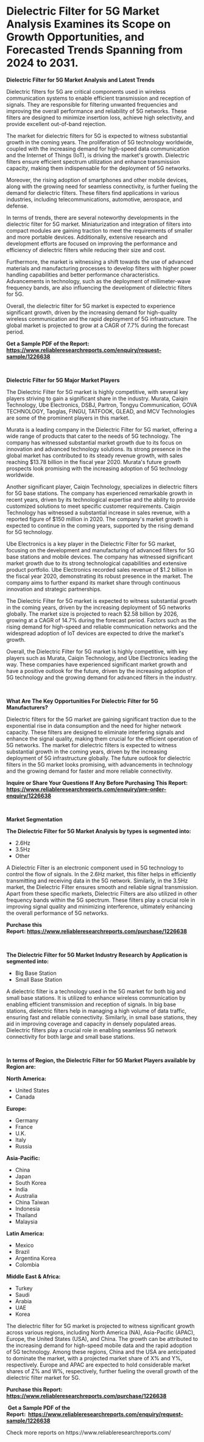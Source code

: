 <p><h1>Dielectric Filter for 5G Market Analysis Examines its Scope on Growth Opportunities, and Forecasted Trends Spanning from 2024 to 2031.</h1></p><p><strong>Dielectric Filter for 5G Market Analysis and Latest Trends</strong></p>
<p><p>Dielectric filters for 5G are critical components used in wireless communication systems to enable efficient transmission and reception of signals. They are responsible for filtering unwanted frequencies and improving the overall performance and reliability of 5G networks. These filters are designed to minimize insertion loss, achieve high selectivity, and provide excellent out-of-band rejection.</p><p>The market for dielectric filters for 5G is expected to witness substantial growth in the coming years. The proliferation of 5G technology worldwide, coupled with the increasing demand for high-speed data communication and the Internet of Things (IoT), is driving the market's growth. Dielectric filters ensure efficient spectrum utilization and enhance transmission capacity, making them indispensable for the deployment of 5G networks.</p><p>Moreover, the rising adoption of smartphones and other mobile devices, along with the growing need for seamless connectivity, is further fueling the demand for dielectric filters. These filters find applications in various industries, including telecommunications, automotive, aerospace, and defense.</p><p>In terms of trends, there are several noteworthy developments in the dielectric filter for 5G market. Miniaturization and integration of filters into compact modules are gaining traction to meet the requirements of smaller and more portable devices. Additionally, extensive research and development efforts are focused on improving the performance and efficiency of dielectric filters while reducing their size and cost.</p><p>Furthermore, the market is witnessing a shift towards the use of advanced materials and manufacturing processes to develop filters with higher power handling capabilities and better performance characteristics. Advancements in technology, such as the deployment of millimeter-wave frequency bands, are also influencing the development of dielectric filters for 5G.</p><p>Overall, the dielectric filter for 5G market is expected to experience significant growth, driven by the increasing demand for high-quality wireless communication and the rapid deployment of 5G infrastructure. The global market is projected to grow at a CAGR of 7.7% during the forecast period.</p></p>
<p><strong>Get a Sample PDF of the Report:&nbsp; <a href="https://www.reliableresearchreports.com/enquiry/request-sample/1226638">https://www.reliableresearchreports.com/enquiry/request-sample/1226638</a></strong></p>
<p>&nbsp;</p>
<p><strong>Dielectric Filter for 5G Major Market Players</strong></p>
<p><p>The Dielectric Filter for 5G market is highly competitive, with several key players striving to gain a significant share in the industry. Murata, Caiqin Technology, Ube Electronics, DSBJ, Partron, Tongyu Communication, GOVA TECHNOLOGY, Taoglas, FINGU, TATFOOK, GLEAD, and MCV Technologies are some of the prominent players in this market.</p><p>Murata is a leading company in the Dielectric Filter for 5G market, offering a wide range of products that cater to the needs of 5G technology. The company has witnessed substantial market growth due to its focus on innovation and advanced technology solutions. Its strong presence in the global market has contributed to its steady revenue growth, with sales reaching $13.78 billion in the fiscal year 2020. Murata's future growth prospects look promising with the increasing adoption of 5G technology worldwide.</p><p>Another significant player, Caiqin Technology, specializes in dielectric filters for 5G base stations. The company has experienced remarkable growth in recent years, driven by its technological expertise and the ability to provide customized solutions to meet specific customer requirements. Caiqin Technology has witnessed a substantial increase in sales revenue, with a reported figure of $150 million in 2020. The company's market growth is expected to continue in the coming years, supported by the rising demand for 5G technology.</p><p>Ube Electronics is a key player in the Dielectric Filter for 5G market, focusing on the development and manufacturing of advanced filters for 5G base stations and mobile devices. The company has witnessed significant market growth due to its strong technological capabilities and extensive product portfolio. Ube Electronics recorded sales revenue of $1.2 billion in the fiscal year 2020, demonstrating its robust presence in the market. The company aims to further expand its market share through continuous innovation and strategic partnerships.</p><p>The Dielectric Filter for 5G market is expected to witness substantial growth in the coming years, driven by the increasing deployment of 5G networks globally. The market size is projected to reach $2.58 billion by 2026, growing at a CAGR of 14.7% during the forecast period. Factors such as the rising demand for high-speed and reliable communication networks and the widespread adoption of IoT devices are expected to drive the market's growth.</p><p>Overall, the Dielectric Filter for 5G market is highly competitive, with key players such as Murata, Caiqin Technology, and Ube Electronics leading the way. These companies have experienced significant market growth and have a positive outlook for the future, driven by the increasing adoption of 5G technology and the growing demand for advanced filters in the industry.</p></p>
<p>&nbsp;</p>
<p><strong>What Are The Key Opportunities For Dielectric Filter for 5G Manufacturers?</strong></p>
<p><p>Dielectric filters for the 5G market are gaining significant traction due to the exponential rise in data consumption and the need for higher network capacity. These filters are designed to eliminate interfering signals and enhance the signal quality, making them crucial for the efficient operation of 5G networks. The market for dielectric filters is expected to witness substantial growth in the coming years, driven by the increasing deployment of 5G infrastructure globally. The future outlook for dielectric filters in the 5G market looks promising, with advancements in technology and the growing demand for faster and more reliable connectivity.</p></p>
<p><strong>Inquire or Share Your Questions If Any Before Purchasing This Report: <a href="https://www.reliableresearchreports.com/enquiry/pre-order-enquiry/1226638">https://www.reliableresearchreports.com/enquiry/pre-order-enquiry/1226638</a></strong></p>
<p>&nbsp;</p>
<p><strong>Market Segmentation</strong></p>
<p><strong>The Dielectric Filter for 5G Market Analysis by types is segmented into:</strong></p>
<p><ul><li>2.6Hz</li><li>3.5Hz</li><li>Other</li></ul></p>
<p><p>A Dielectric Filter is an electronic component used in 5G technology to control the flow of signals. In the 2.6Hz market, this filter helps in efficiently transmitting and receiving data in the 5G network. Similarly, in the 3.5Hz market, the Dielectric Filter ensures smooth and reliable signal transmission. Apart from these specific markets, Dielectric Filters are also utilized in other frequency bands within the 5G spectrum. These filters play a crucial role in improving signal quality and minimizing interference, ultimately enhancing the overall performance of 5G networks.</p></p>
<p><strong>Purchase this Report:&nbsp;<a href="https://www.reliableresearchreports.com/purchase/1226638">https://www.reliableresearchreports.com/purchase/1226638</a></strong></p>
<p>&nbsp;</p>
<p><strong>The Dielectric Filter for 5G Market Industry Research by Application is segmented into:</strong></p>
<p><ul><li>Big Base Station</li><li>Small Base Station</li></ul></p>
<p><p>A dielectric filter is a technology used in the 5G market for both big and small base stations. It is utilized to enhance wireless communication by enabling efficient transmission and reception of signals. In big base stations, dielectric filters help in managing a high volume of data traffic, ensuring fast and reliable connectivity. Similarly, in small base stations, they aid in improving coverage and capacity in densely populated areas. Dielectric filters play a crucial role in enabling seamless 5G network connectivity for both large and small base stations.</p></p>
<p>&nbsp;</p>
<p><strong>In terms of Region, the Dielectric Filter for 5G Market Players available by Region are:</strong></p>
<p>
    <p> <strong> North America: </strong>
        <ul>
            <li>United States</li>
            <li>Canada</li>
        </ul>
        </p> 
    <p> <strong> Europe: </strong>
        <ul>
            <li>Germany</li>
            <li>France</li>
            <li>U.K.</li>
            <li>Italy</li>
            <li>Russia</li>
        </ul>
        </p> 
    <p> <strong> Asia-Pacific: </strong>
        <ul>
            <li>China</li>
            <li>Japan</li>
            <li>South Korea</li>
            <li>India</li>
            <li>Australia</li>
            <li>China Taiwan</li>
            <li>Indonesia</li>
            <li>Thailand</li>
            <li>Malaysia</li>
        </ul>
        </p> 
    <p> <strong> Latin America: </strong>
        <ul>
            <li>Mexico</li>
            <li>Brazil</li>
            <li>Argentina Korea</li>
            <li>Colombia</li>
        </ul>
        </p> 
    <p> <strong> Middle East & Africa: </strong>
        <ul>
            <li>Turkey</li>
            <li>Saudi</li>
            <li>Arabia</li>
            <li>UAE</li>
            <li>Korea</li>
        </ul>
    </p>
    </p>
<p><p>The dielectric filter for 5G market is projected to witness significant growth across various regions, including North America (NA), Asia-Pacific (APAC), Europe, the United States (USA), and China. The growth can be attributed to the increasing demand for high-speed mobile data and the rapid adoption of 5G technology. Among these regions, China and the USA are anticipated to dominate the market, with a projected market share of X% and Y%, respectively. Europe and APAC are expected to hold considerable market shares of Z% and W%, respectively, further fueling the overall growth of the dielectric filter market for 5G.</p></p>
<p><strong>Purchase this Report: <a href="https://www.reliableresearchreports.com/purchase/1226638">https://www.reliableresearchreports.com/purchase/1226638</a></strong></p>
<p>&nbsp;<strong>Get a Sample PDF of the Report:&nbsp;&nbsp;<a href="https://www.reliableresearchreports.com/enquiry/request-sample/1226638">https://www.reliableresearchreports.com/enquiry/request-sample/1226638</a></strong></p>
<p><strong></strong></p>
<p>Check more reports on https://www.reliableresearchreports.com/</p>